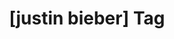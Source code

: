 ---
article_id: 0
description: List of articles under [justin bieber] tag.
image: http://huntingbears.com.ve/static/img/site/mstile-310x310.png
layout: tag
slug: justin-bieber
title: '[justin bieber] Tag'
---